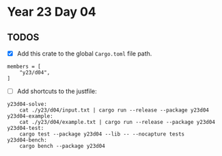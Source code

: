 # Year 23 Day 04

## TODOS

- [x] Add this crate to the global `Cargo.toml` file path.

```
members = [
    "y23/d04",
]
```

- [ ] Add shortcuts to the justfile:

```
y23d04-solve:
    cat ./y23/d04/input.txt | cargo run --release --package y23d04
y23d04-example:
    cat ./y23/d04/example.txt | cargo run --release --package y23d04
y23d04-test:
    cargo test --package y23d04 --lib -- --nocapture tests
y23d04-bench:
    cargo bench --package y23d04
```